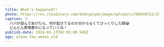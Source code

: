 ```yaml
---
title: What's happened?!
photo: https://res.cloudinary.com/dz8vyplpm/image/upload/v1706449722/IMG_8365_xfpieq.jpg
caption: |-
  パパが遊んであげたら、何が起きてるのか分からなくてびっくりした顔😂
  どんどん表情豊かになっていくね！
publish-date: 2024-01-13T02:05:09.548Z
age: album.few_weeks_old
---
```

